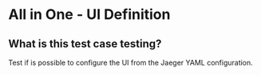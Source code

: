 # All in One - UI Definition
## What is this test case testing?

Test if is possible to configure the UI from the Jaeger YAML configuration.
